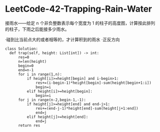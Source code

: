 # LeetCode-42-Trapping-Rain-Water
接雨水——给定 n 个非负整数表示每个宽度为 1 的柱子的高度图，计算按此排列的柱子，下雨之后能接多少雨水。

·碰到比当前点大的或者相等的，才计算积到的雨水
·正反方向

    class Solution:
      def trap(self, height: List[int]) -> int:
          res=0
          n=len(height)
          begin=0
          end=n-1
          for i in range(1,n):
              if height[i]>=height[begin] and i-begin>1:
                  res+=(i-begin-1)*height[begin]-sum(height[begin+1:i])
                  begin=i
              elif height[i]>=height[begin]:
                  begin=i
          for j in range(n-2,begin-1,-1):
              if height[j]>=height[end] and end-j>1:
                  res+=(end-j-1)*height[end]-sum(height[j+1:end])
                  end=j
              elif height[j]>=height[end]:
                  end=j
          return res

                
                
